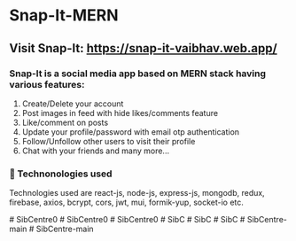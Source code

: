 # Snap-It-MERN

## Visit Snap-It: https://snap-it-vaibhav.web.app/

### Snap-It is a social media app based on MERN stack having various features:
1) Create/Delete your account
2) Post images in feed with hide likes/comments feature
3) Like/comment on posts
3) Update your profile/password with email otp authentication
5) Follow/Unfollow other users to visit their profile
6) Chat with your friends
   and many more...

### 📌 Technonologies used
Technologies used are react-js, node-js, express-js, mongodb, redux, firebase, axios, bcrypt, cors, jwt, mui, formik-yup, socket-io etc.

#   S i b C e n t r e 0  
 #   S i b C e n t r e 0  
 #   S i b C e n t r e 0  
 #   S i b C  
 #   S i b C  
 #   S i b C  
 #   S i b C e n t r e - m a i n  
 #   S i b C e n t r e - m a i n  
 